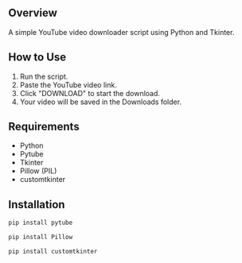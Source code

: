 ## Overview
A simple YouTube video downloader script using Python and Tkinter.

## How to Use
1. Run the script.
2. Paste the YouTube video link.
3. Click "DOWNLOAD" to start the download.
4. Your video will be saved in the Downloads folder.

## Requirements
- Python
- Pytube
- Tkinter
- Pillow (PIL)
- customtkinter

## Installation
```bash
pip install pytube
```

```bash
pip install Pillow
```

```bash
pip install customtkinter
```
